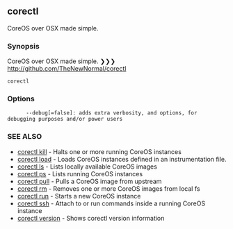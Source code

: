 ## corectl

CoreOS over OSX made simple.

### Synopsis


CoreOS over OSX made simple.
❯❯❯ http://github.com/TheNewNormal/corectl

```
corectl
```

### Options

```
      --debug[=false]: adds extra verbosity, and options, for debugging purposes and/or power users
```

### SEE ALSO
* [corectl kill](corectl_kill.md)	 - Halts one or more running CoreOS instances
* [corectl load](corectl_load.md)	 - Loads CoreOS instances defined in an instrumentation file.
* [corectl ls](corectl_ls.md)	 - Lists locally available CoreOS images
* [corectl ps](corectl_ps.md)	 - Lists running CoreOS instances
* [corectl pull](corectl_pull.md)	 - Pulls a CoreOS image from upstream
* [corectl rm](corectl_rm.md)	 - Removes one or more CoreOS images from local fs
* [corectl run](corectl_run.md)	 - Starts a new CoreOS instance
* [corectl ssh](corectl_ssh.md)	 - Attach to or run commands inside a running CoreOS instance
* [corectl version](corectl_version.md)	 - Shows corectl version information

